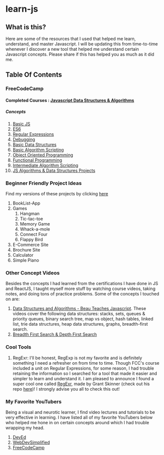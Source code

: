 # learn-js

## What is this?
Here are some of the resources that I used that helped me learn, understand, and master Javascript. I will be updating this from time-to-time whenever I discover a new tool that helped me understand certain Javascript concepts. Please share if this has helped you as much as it did me.

## Table Of Contents
### FreeCodeCamp
#### Completed Courses : [Javascript Data Structures & Algorithms](https://www.freecodecamp.org/learn/javascript-algorithms-and-data-structures/)
##### Concepts
1. [Basic JS](https://www.freecodecamp.org/learn/javascript-algorithms-and-data-structures/#basic-javascript)
2. [ES6](https://www.freecodecamp.org/learn/javascript-algorithms-and-data-structures/#es6)
3. [Regular Expressions](https://www.freecodecamp.org/learn/javascript-algorithms-and-data-structures/#regular-expressions)
4. [Debugging](https://www.freecodecamp.org/learn/javascript-algorithms-and-data-structures/#debugging)
5. [Basic Data Structures](https://www.freecodecamp.org/learn/javascript-algorithms-and-data-structures/#basic-data-structures)
6. [Basic Algorithm Scripting](https://www.freecodecamp.org/learn/javascript-algorithms-and-data-structures/#basic-algorithm-scripting)
7. [Object Oriented Programming](https://www.freecodecamp.org/learn/javascript-algorithms-and-data-structures/#object-oriented-programming)
8. [Functional Programming](https://www.freecodecamp.org/learn/javascript-algorithms-and-data-structures/#functional-programming)
9. [Intermediate Algorithm Scripting](https://www.freecodecamp.org/learn/javascript-algorithms-and-data-structures/#intermediate-algorithm-scripting)
10. [JS Algorithms & Data Structures Projects](https://www.freecodecamp.org/learn/javascript-algorithms-and-data-structures/#javascript-algorithms-and-data-structures-projects)

### Beginner Friendly Project Ideas 
Find my versions of these projects by clicking [here](https://github.com/akshara-sun/build-js)
1. BookList-App 
2. Games
    1. Hangman 
    2. Tic-tac-toe
    3. Memory Game
    4. Whack-a-mole
    5. Connect Four 
    6. Flappy Bird
3. E-Commerce Site 
4. Brochure Site 
5. Calculator 
6. Simple Piano 

### Other Concept Videos
Besides the concepts I had learned from the certifications I have done in JS and ReactJS, I taught myself more stuff by watching course videos, taking notes, and doing tons of practice problems. Some of the concepts I touched on are:
1. [Data Structures and Algorithms  - Beau Teaches Javascript](https://www.youtube.com/playlist?list=PLWKjhJtqVAbkso-IbgiiP48n-O-JQA9PJ). These videos cover the following data structures: stacks, sets, queues & priority queues, binary search tree, map vs object, hash tables, linked list, trie data structures, heap data structures, graphs, breadth-first search. 
2. [Breadth First Search & Depth First Search](https://www.youtube.com/watch?v=pcKY4hjDrxk) 

### Cool Tools
1. RegExr: I'll be honest, RegExp is not my favorite and is definitely something I need a refresher on from time to time. Though FCC's course included a unit on Regular Expressions, for some reason, I had trouble retaining the information so I searched for a tool that made it easier and simpler to learn and understand it. I am pleased to announce I found a super cool one called [RegExr](https://regexr.com/), made by Grant Skinner (check out his repo [here](https://github.com/gskinner/regexr/))! I strongly advise you all to check this out!

### My Favorite YouTubers
Being a visual and neurotic learner, I find video lectures and tutorials to be very effective in learning. I have listed all of my favorite YouTubers below who helped me hone in on certain concepts around which I had trouble wrapping my head.
1. [DevEd](https://www.youtube.com/c/DevEd)  
2. [WebDevSimplified](https://www.youtube.com/c/WebDevSimplified)
3. [FreeCodeCamp](https://www.youtube.com/c/Freecodecamp)




